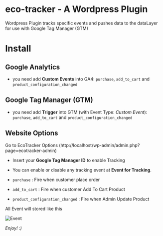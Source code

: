 

# eco-tracker - A Wordpress Plugin
Wordpress Plugin tracks specific events and pushes data to the dataLayer for use with Google Tag Manager (GTM)

# Install

## Google Analytics

* you need add **Custom Events** into GA4: `purchase`, `add_to_cart` and `product_configuration_changed`

## Google Tag Manager (GTM)

* you need add **Trigger** into GTM (with Event Type: *Custom Event*): `purchase`, `add_to_cart` and `product_configuration_changed`


## Website Options

Go to EcoTracker Options (http://localhost/wp-admin/admin.php?page=ecotracker-admin)

* Insert your **Google Tag Manager ID** to enable Tracking
* You can enable or disable any tracking event at **Event for Tracking**.

* `purchase` : Fire when customer place order
* `add_to_cart` : Fire when customer Add To Cart Product
* `product_configuration_changed` : Fire when Admin Update Product


All Event will stored like this

![Event](https://i.imgur.com/arsMW5z.png)

*Enjoy! :)*